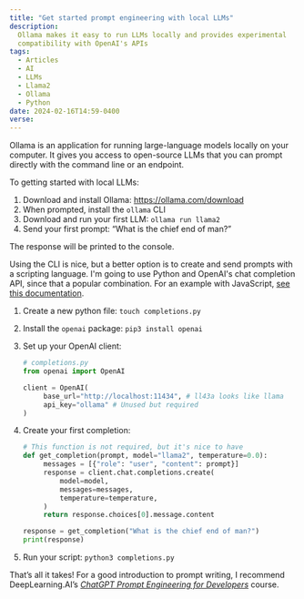 ```yaml
---
title: "Get started prompt engineering with local LLMs"
description:
  Ollama makes it easy to run LLMs locally and provides experimental
  compatibility with OpenAI's APIs
tags:
  - Articles
  - AI
  - LLMs
  - Llama2
  - Ollama
  - Python
date: 2024-02-16T14:59-0400
verse:
---
```


Ollama is an application for running large-language models locally on your
computer. It gives you access to open-source LLMs that you can prompt directly
with the command line or an endpoint.

To getting started with local LLMs:

1. Download and install Ollama: https://ollama.com/download
2. When prompted, install the `ollama` CLI
3. Download and run your first LLM: `ollama run llama2`
4. Send your first prompt: “What is the chief end of man?”

The response will be printed to the console.

Using the CLI is nice, but a better option is to create and send prompts with a
scripting language. I'm going to use Python and OpenAI's chat completion API,
since that a popular combination. For an example with JavaScript,
[see this documentation](https://github.com/ollama/ollama/blob/main/docs/openai.md#openai-javascript-library).

1. Create a new python file: `touch completions.py`
2. Install the `openai` package: `pip3 install openai`
3. Set up your OpenAI client:

   ```python
   # completions.py
   from openai import OpenAI

   client = OpenAI(
        base_url="http://localhost:11434", # ll43a looks like llama
        api_key="ollama" # Unused but required
   )
   ```

4. Create your first completion:

   ```python
   # This function is not required, but it's nice to have
   def get_completion(prompt, model="llama2", temperature=0.0):
        messages = [{"role": "user", "content": prompt}]
        response = client.chat.completions.create(
            model=model,
            messages=messages,
            temperature=temperature,
        )
        return response.choices[0].message.content

   response = get_completion("What is the chief end of man?")
   print(response)
   ```

5. Run your script: `python3 completions.py`

That’s all it takes! For a good introduction to prompt writing, I recommend
DeepLearning.AI’s
[_ChatGPT Prompt Engineering for Developers_](https://learn.deeplearning.ai/chatgpt-prompt-eng/)
course.
